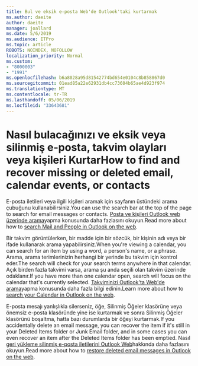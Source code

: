 ```yaml
---
title: Bul ve eksik e-posta Web'de Outlook'taki kurtarmak
ms.author: daeite
author: daeite
manager: joallard
ms.date: 5/6/2019
ms.audience: ITPro
ms.topic: article
ROBOTS: NOINDEX, NOFOLLOW
localization_priority: Normal
ms.custom:
- "8000003"
- "1991"
ms.openlocfilehash: b6a8028a95d81542774bd654e0104c8b858867d0
ms.sourcegitcommit: 01ead85a22e62931db4cc73604b65ae4d923f974
ms.translationtype: MT
ms.contentlocale: tr-TR
ms.lasthandoff: 05/06/2019
ms.locfileid: "33643681"
---
```

# <a name="how-to-find-and-recover-missing-or-deleted-email-calendar-events-or-contacts"></a><span data-ttu-id="27125-102">Nasıl bulacağınızı ve eksik veya silinmiş e-posta, takvim olayları veya kişileri Kurtar</span><span class="sxs-lookup"><span data-stu-id="27125-102">How to find and recover missing or deleted email, calendar events, or contacts</span></span>

<span data-ttu-id="27125-103">E-posta iletileri veya ilgili kişileri aramak için sayfanın üstündeki arama çubuğunu kullanabilirsiniz.</span><span class="sxs-lookup"><span data-stu-id="27125-103">You can use the search bar at the top of the page to search for email messages or contacts.</span></span> <span data-ttu-id="27125-104">[Posta ve kişileri Outlook web üzerinde arama](https://support.office.com/article/b27e5eb7-3255-4c61-bf16-1c6a16bc2e6b)yapma konusunda daha fazlasını okuyun.</span><span class="sxs-lookup"><span data-stu-id="27125-104">Read more about how to [search Mail and People in Outlook on the web](https://support.office.com/article/b27e5eb7-3255-4c61-bf16-1c6a16bc2e6b).</span></span>

<span data-ttu-id="27125-105">Bir takvim görüntülerken, bir madde için bir sözcük, bir kişinin adı veya bir ifade kullanarak arama yapabilirsiniz.</span><span class="sxs-lookup"><span data-stu-id="27125-105">When you're viewing a calendar, you can search for an item by using a word, a person's name, or a phrase.</span></span> <span data-ttu-id="27125-106">Arama, arama terimlerinizin herhangi bir yerinde bu takvim için kontrol eder.</span><span class="sxs-lookup"><span data-stu-id="27125-106">The search will check for your search terms anywhere in that calendar.</span></span> <span data-ttu-id="27125-107">Açık birden fazla takvimi varsa, arama şu anda seçili olan takvim üzerinde odaklanır.</span><span class="sxs-lookup"><span data-stu-id="27125-107">If you have more than one calendar open, search will focus on the calendar that's currently selected.</span></span> <span data-ttu-id="27125-108">[Takviminizi Outlook'ta Web'de arama](https://support.office.com/article/d587aaec-fb2c-4f6f-aee1-0df1fc591477)yapma konusunda daha fazla bilgi edinin.</span><span class="sxs-lookup"><span data-stu-id="27125-108">Learn more about how to [search your Calendar in Outlook on the web](https://support.office.com/article/d587aaec-fb2c-4f6f-aee1-0df1fc591477).</span></span>

<span data-ttu-id="27125-109">E-posta mesajı yanlışlıkla silerseniz, öğe, Silinmiş Öğeler klasörüne veya önemsiz e-posta klasöründe yine ise kurtarmak ve sonra Silinmiş Öğeler klasörünü boşaltma, hatta bazı durumlarda bir öğeyi kurtarmak.</span><span class="sxs-lookup"><span data-stu-id="27125-109">If you accidentally delete an email message, you can recover the item if it's still in your Deleted Items folder or Junk Email folder, and in some cases you can even recover an item after the Deleted Items folder has been emptied.</span></span> <span data-ttu-id="27125-110">Nasıl [geri yükleme silinmiş e-posta iletilerini Outlook Web](https://support.office.com/article/a8ca78ac-4721-4066-95dd-571842e9fb11)hakkında daha fazlasını okuyun.</span><span class="sxs-lookup"><span data-stu-id="27125-110">Read more about how to [restore deleted email messages in Outlook on the web](https://support.office.com/article/a8ca78ac-4721-4066-95dd-571842e9fb11).</span></span>